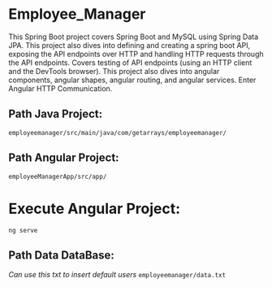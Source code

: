 # Employee_Manager
This Spring Boot project covers Spring Boot and MySQL using Spring Data JPA. This project also dives into defining and creating a spring boot API, exposing the API endpoints over HTTP and handling HTTP requests through the API endpoints. Covers testing of API endpoints (using an HTTP client and the DevTools browser).  This project also dives into angular components, angular shapes, angular routing, and angular services. Enter Angular HTTP Communication.

## Path Java Project:
`employeemanager/src/main/java/com/getarrays/employeemanager/`

## Path Angular Project:
`employeeManagerApp/src/app/`

# Execute Angular Project:
```
ng serve
```

## Path Data DataBase:
_Can use this txt to insert default users_
`employeemanager/data.txt`
